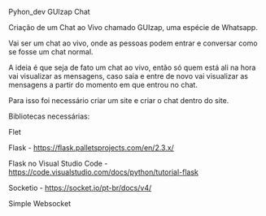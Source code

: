 Pyhon_dev GUIzap Chat


Criação de um Chat ao Vivo chamado GUIzap, uma espécie de Whatsapp. 

Vai ser um chat ao vivo, onde as pessoas podem entrar e conversar como se fosse um chat normal.

A ideia é que seja de fato um chat ao vivo, então só quem está ali na hora vai visualizar as mensagens, caso saia e entre de novo vai visualizar as mensagens a partir do momento em que entrou no chat.

Para isso foi necessário criar um site e criar o chat dentro do site. 


Bibliotecas necessárias:

Flet

Flask - https://flask.palletsprojects.com/en/2.3.x/

Flask no Visual Studio Code - https://code.visualstudio.com/docs/python/tutorial-flask

Socketio - https://socket.io/pt-br/docs/v4/

Simple Websocket

